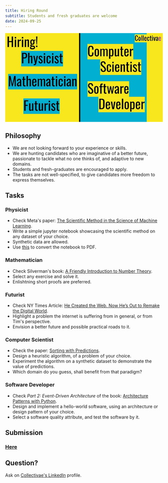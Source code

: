 ```yaml
---
title: Hiring Round
subtitle: Students and fresh graduates are welcome
date: 2024-09-25
---
```


![](./featured.jpg)

## Philosophy

- We are not looking forward to your experience or skills.
- We are hunting candidates who are imaginative of a better future, passionate to tackle what no one thinks of, and adaptive to new domains.
- Students and fresh-graduates are encouraged to apply.
- The tasks are not well-specified, to give candidates more freedom to express themselves.


## Tasks

### Physicist

- Check Meta's paper: [The Scientific Method in the Science of Machine Learning](https://ai.meta.com/research/publications/the-scientific-method-in-the-science-of-machine-learning/).
- Write a simple jupyter notebook showcasing the scientific method on any dataset of your choice.
- Synthetic data are allowed.
- Use [this](https://htmtopdf.herokuapp.com/ipynbviewer/) to convert the notebook to PDF.

### Mathematician

- Check Silverman's book: [A Friendly Introduction to Number Theory](https://www.math.brown.edu/johsilve/frint.html).
- Select any exercise and solve it.
- Enlishtning short proofs are preferred.

### Futurist

- Check NY Times Article: [He Created the Web. Now He’s Out to Remake the Digital World](https://www.nytimes.com/2021/01/10/technology/tim-berners-lee-privacy-internet.html).
- Highlight a problem the internet is suffering from in general, or from Tim's perspective.
- Envision a better future and possible practical roads to it.

### Computer Scientist

- Check the paper: [Sorting with Predictions](https://paperswithcode.com/paper/sorting-with-predictions-1).
- Design a heuristic algorithm, of a problem of your choice.
- Experiment the algorithm on a synthetic dataset to demonstrate the value of predictions.
- Which domain do you guess, shall benefit from that paradigm?

### Software Developer

- Check _Part 2: Event-Driven Architecture_ of the book: [Architecture Patterns with Python](https://www.cosmicpython.com/book/part2.html).
- Design and implement a hello-world software, using an architecture or design pattern of your choice.
- Select a software quality attribute, and test the software by it.

## Submission

### [Here](https://forms.gle/P5JKSpPX6g9N4C47A)

## Question?

Ask on [Collectivae's LinkedIn](https://www.linkedin.com/company/collectivae/) profile.
